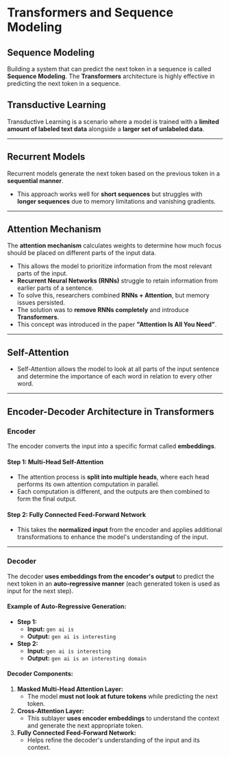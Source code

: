# **Transformers and Sequence Modeling**

## **Sequence Modeling**  
Building a system that can predict the next token in a sequence is called **Sequence Modeling**. The **Transformers** architecture is highly effective in predicting the next token in a sequence.  

## **Transductive Learning**  
Transductive Learning is a scenario where a model is trained with a **limited amount of labeled text data** alongside a **larger set of unlabeled data**.  

---

## **Recurrent Models**  
Recurrent models generate the next token based on the previous token in a **sequential manner**.  
- This approach works well for **short sequences** but struggles with **longer sequences** due to memory limitations and vanishing gradients.  

---

## **Attention Mechanism**  
The **attention mechanism** calculates weights to determine how much focus should be placed on different parts of the input data.  
- This allows the model to prioritize information from the most relevant parts of the input.  
- **Recurrent Neural Networks (RNNs)** struggle to retain information from earlier parts of a sentence.  
- To solve this, researchers combined **RNNs + Attention**, but memory issues persisted.  
- The solution was to **remove RNNs completely** and introduce **Transformers**.  
- This concept was introduced in the paper **"Attention Is All You Need"**.  

---

## **Self-Attention**  
- Self-Attention allows the model to look at all parts of the input sentence and determine the importance of each word in relation to every other word.  

---

## **Encoder-Decoder Architecture in Transformers**  

### **Encoder**  
The encoder converts the input into a specific format called **embeddings**.  

#### **Step 1: Multi-Head Self-Attention**  
- The attention process is **split into multiple heads**, where each head performs its own attention computation in parallel.  
- Each computation is different, and the outputs are then combined to form the final output.  

#### **Step 2: Fully Connected Feed-Forward Network**  
- This takes the **normalized input** from the encoder and applies additional transformations to enhance the model's understanding of the input.  

---

### **Decoder**  
The decoder **uses embeddings from the encoder's output** to predict the next token in an **auto-regressive manner** (each generated token is used as input for the next step).  

#### **Example of Auto-Regressive Generation:**  
- **Step 1:**  
  - **Input:** `gen ai is`  
  - **Output:** `gen ai is interesting`  
- **Step 2:**  
  - **Input:** `gen ai is interesting`  
  - **Output:** `gen ai is an interesting domain`  

#### **Decoder Components:**  
1. **Masked Multi-Head Attention Layer:**  
   - The model **must not look at future tokens** while predicting the next token.  
2. **Cross-Attention Layer:**  
   - This sublayer **uses encoder embeddings** to understand the context and generate the next appropriate token.  
3. **Fully Connected Feed-Forward Network:**  
   - Helps refine the decoder's understanding of the input and its context.
